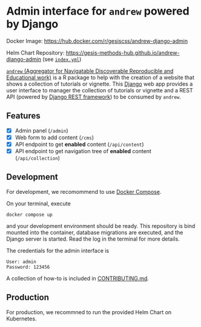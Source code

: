 # Admin interface for `andrew` powered by Django

Docker Image: https://hub.docker.com/r/gesiscss/andrew-django-admin

Helm Chart Repository: https://gesis-methods-hub.github.io/andrew-django-admin (see [`index.yml`](https://gesis-methods-hub.github.io/andrew-django-admin/index.yml))

[`andrew` (Aggregator for Navigatable Discoverable Reproducible and Educational work)](https://github.com/GESIS-Methods-Hub/andrew) is a R package to help with the creation of a website that shows a collection of tutorials or vignette. This [Django](https://www.djangoproject.com/) web app provides a user interface to manager the collection of tutorials or vignette and a REST API (powered by [Django REST framework](https://www.django-rest-framework.org/)) to be consumed by `andrew`.

## Features

- [X] Admin panel (`/admin`)
- [X] Web form to add content (`/cms`)
- [X] API endpoint to get **enabled** content (`/api/content`)
- [X] API endpoint to get navigation tree of **enabled** content (`/api/collection`)

## Development

For development, we recomommend to use [Docker Compose](https://docs.docker.com/compose/).

On your terminal, execute

```{bash}
docker compose up
```

and your development environment should be ready. This repository is bind mounted into the container, database migrations are executed, and the Django server is started. Read the log in the terminal for more details.

The credentials for the admin interface is

```
User: admin
Password: 123456
```

A collection of how-to is included in [CONTRIBUTING.md](CONTRIBUTING.md).

## Production

For production, we recommned to run the provided Helm Chart on Kubernetes.
